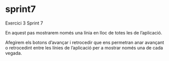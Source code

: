 # sprint7

Exercici 3 Sprint 7

En aquest pas mostrarem només una línia en lloc de totes les de l’aplicació.

Afegirem els botons d’avançar i retrocedir que ens permetran anar avançant o retrocedint entre les línies de l’aplicació per a mostrar només una de cada vegada.
